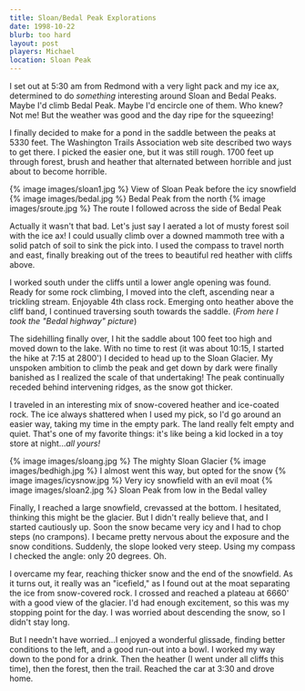 ```yaml
---
title: Sloan/Bedal Peak Explorations
date: 1998-10-22
blurb: too hard
layout: post
players: Michael
location: Sloan Peak
---
```



I set out at 5:30 am from Redmond with a very light pack
and my ice ax, determined to do *something* interesting
around Sloan and 
Bedal Peaks.  Maybe I'd climb Bedal Peak.
Maybe I'd encircle one of them.  Who knew?  Not me!  But
the weather was good and the day ripe for the squeezing!



I finally decided to make for a pond in the saddle between
the peaks at 5330 feet.  The 
Washington Trails Association web site described two
ways to get there.  I picked the easier one, but it was
still rough.  1700 feet up through forest, brush and heather
that alternated between horrible and just about to become
horrible.

{% image images/sloan1.jpg %}
View of Sloan Peak before the icy snowfield
{% image images/bedal.jpg %}
Bedal Peak from the north
{% image images/sroute.jpg %}
The route I followed across the side of Bedal Peak

Actually it wasn't that bad.  Let's just say I aerated a lot
of musty forest soil with the ice ax!  I could usually
climb over a downed mammoth tree with a solid patch of soil
to sink the pick into.  I used the compass to travel north
and east, finally breaking out of the trees to beautiful
red heather with cliffs above.



I worked south under the cliffs until a lower angle opening
was found.  Ready for some rock climbing, I moved into
the cleft, ascending near a trickling stream.  Enjoyable
4th class rock.  Emerging onto heather above the cliff
band, I continued traversing south towards the saddle.
(*From here I took the "Bedal highway" picture*)



The sidehilling finally over, I hit the saddle about 100 feet
too high and moved down to the lake.  With no time to rest (it
was about 10:15, I started the hike at 7:15 at 2800') I
decided to head up to the Sloan Glacier.  My unspoken ambition
to climb the peak and get down by dark were finally banished
as I realized the scale of that undertaking!  The peak continually
receded behind intervening ridges, as the snow got thicker.



I traveled in an interesting mix of snow-covered heather and
ice-coated rock.  The ice always shattered when I used my
pick, so I'd go around an easier way, taking my time in
the empty park.  The land really felt empty and quiet.  That's
one of my favorite things: it's like being a kid locked in a
toy store at night...*all yours!*

{% image images/sloang.jpg %}
The mighty Sloan Glacier
{% image images/bedhigh.jpg %}
I almost went this way, but opted for the snow
{% image images/icysnow.jpg %}
Very icy snowfield with an evil moat
{% image images/sloan2.jpg %}
Sloan Peak from low in the Bedal valley


Finally, I reached a large snowfield, crevassed at the bottom.
I hesitated, thinking this might be the glacier.  But I didn't really
believe that, and I started cautiously up.  Soon the snow became
very icy and I had to chop steps (no crampons).  I became pretty
nervous about the exposure and the snow conditions.  Suddenly, the
slope looked very steep.  Using my compass I checked the angle:
only 20 degrees.  Oh.



I overcame my fear, reaching thicker snow and the end of the
snowfield.  As it turns out, it really was an "icefield," as I
found out at the moat separating the ice from snow-covered rock.
I crossed and reached a plateau at 6660' with a good view of the glacier.
I'd had enough excitement, so this was my stopping point for the
day.  I was worried about descending the snow, so I didn't stay
long.



But I needn't have worried...I enjoyed a wonderful glissade, finding
better conditions to the left, and a good run-out into a bowl.
I worked my way down to the pond for a drink.  Then the heather
(I went under all cliffs this time), then the forest, then the
trail.  Reached the car at 3:30 and drove home.



